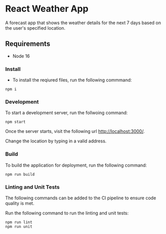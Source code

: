 # React Weather App

A forecast app that shows the weather details for the next 7 days based on the user's specified location.

## Requirements

- Node 16

### Install

- To install the reqiured files, run the following commmand:

```
npm i
```

### Development

To start a development server, run the follwoing command:

```
npm start
```

Once the server starts, visit the following url [http://localhost:3000/](http://localhost:3000/).

Change the location by typing in a valid address.

### Build 

To build the application for deployment, run the following command:

```
npm run build
```

### Linting and Unit Tests

The following commands can be added to the CI pipeline to ensure code quality is met.

Run the following command to run the linting and unit tests:

```
npm run lint
npm run unit
```